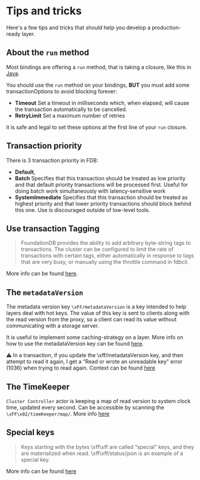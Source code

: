 # Tips and tricks

<!-- toc -->

Here's a few tips and tricks that should help you develop a production-ready layer.

## About the `run` method

Most bindings are offering a `run` method, that is taking a closure, like this in [Java](https://apple.github.io/foundationdb/javadoc/com/apple/foundationdb/Database.html#run(java.util.function.Function)).

You should use the `run` method on your bindings, **BUT** you must add some transactionOptions to avoid blocking forever:

* **Timeout** Set a timeout in milliseconds which, when elapsed, will cause the transaction automatically to be cancelled.
* **RetryLimit** Set a maximum number of retries

it is safe and legal to set these options at the first line of your `run` closure.

## Transaction priority

There is 3 transaction priority in FDB:

* **Default**,
* **Batch** Specifies that this transaction should be treated as low priority and that default priority transactions will be processed first. Useful for doing batch work simultaneously with latency-sensitive work
* **SystemImmediate** Specifies that this transaction should be treated as highest priority and that lower priority transactions should block behind this one. Use is discouraged outside of low-level tools.

## Use transaction Tagging

> FoundationDB provides the ability to add arbitrary byte-string tags to transactions. The cluster can be configured to limit the rate of transactions with certain tags, either automatically in response to tags that are very busy, or manually using the throttle command in fdbcli.

More info can be found [here](https://apple.github.io/foundationdb/transaction-tagging.html).

## The `metadataVersion`

The metadata version key `\xFF/metadataVersion` is a key intended to help layers deal with hot keys. The value of this key is sent to clients along with the read version from the proxy, so a client can read its value without communicating with a storage server.

It is useful to implement some caching-strategy on a layer. More info on how to use the metadataVersion key can be found [here](https://forums.foundationdb.org/t/sharing-the-metadataversionkey-for-multiple-tenants/1659).

⚠️ In a transaction, if you update the \xff/metadataVersion key, and then attempt to read it again, I get a “Read or wrote an unreadable key” error (1036) when trying to read again. Context can be found [here](https://forums.foundationdb.org/t/cannot-commit-transaction-that-reads-the-metadataversion-key-after-changing-it/1833)

## The TimeKeeper

`Cluster Controller` actor is keeping a map of read version to system clock time, updated every second. Can be accessible by scanning the `\xFF\x02/timeKeeper/map/`. More info [here](https://forums.foundationdb.org/t/approximating-a-global-clock-for-a-watchdog-timer-using-versionstamps-readversions-or-the-timekeeper/477)

## Special keys

> Keys starting with the bytes \xff\xff are called “special” keys, and they are materialized when read. \xff\xff/status/json is an example of a special key.

More info can be found [here](https://apple.github.io/foundationdb/special-keys.html)